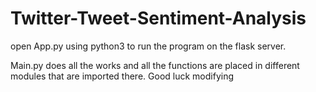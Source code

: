 # Twitter-Tweet-Sentiment-Analysis

open App.py using python3 to run the program on the flask server.

Main.py does all the works and all the functions are placed in different modules that are imported there.
Good luck modifying
